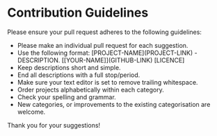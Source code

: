 # Contribution Guidelines
Please ensure your pull request adheres to the following guidelines:

* Please make an individual pull request for each suggestion.
* Use the following format: \[PROJECT-NAME\]\(PROJECT-LINK\) - DESCRIPTION. \[\[YOUR-NAME\]\]\(GITHUB-LINK\) [LICENCE] 
* Keep descriptions short and simple.
* End all descriptions with a full stop/period.
* Make sure your text editor is set to remove trailing whitespace.
* Order projects alphabetically within each category.
* Check your spelling and grammar.
* New categories, or improvements to the existing categorisation are welcome.

Thank you for your suggestions!

